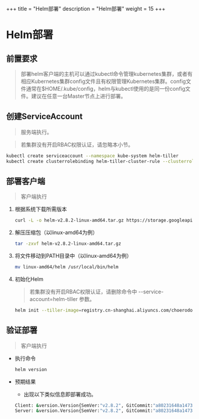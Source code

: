 +++
title = "Helm部署"
description = "Helm部署"
weight = 15
+++

# Helm部署

## 前置要求

<blockquote class="warning">
部署helm客户端的主机可以通过kubectl命令管理kubernetes集群，或者有相应Kubernetes集群config文件且有权限管理Kubernetes集群。config文件通常在$HOME/.kube/config，helm与kubectl使用的是同一份config文件。建议在任意一台Master节点上进行部署。
</blockquote>

## 创建ServiceAccount

<blockquote class="note">
服务端执行。
</blockquote>

<blockquote class="warning">
若集群没有开启RBAC权限认证，请忽略本小节。
</blockquote>

```bash
kubectl create serviceaccount --namespace kube-system helm-tiller
kubectl create clusterrolebinding helm-tiller-cluster-rule --clusterrole=cluster-admin --serviceaccount=kube-system:helm-tiller
```

## 部署客户端

<blockquote class="note">
客户端执行
</blockquote>

1. 根据系统下载所需版本  

    ```bash
    curl -L -o helm-v2.8.2-linux-amd64.tar.gz https://storage.googleapis.com/kubernetes-helm/helm-v2.8.2-linux-amd64.tar.gz
    ```
1. 解压压缩包（以linux-amd64为例）

    ```bash
    tar -zxvf helm-v2.8.2-linux-amd64.tar.gz
    ```
1. 将文件移动到PATH目录中（以linux-amd64为例）

    ```bash
    mv linux-amd64/helm /usr/local/bin/helm
    ```
1. 初始化Helm

    <blockquote class="warning">
    若集群没有开启RBAC权限认证，请删除命令中 --service-account=helm-tiller 参数。
    </blockquote>

    ```bash
    helm init --tiller-image=registry.cn-shanghai.aliyuncs.com/choerodon/tiller:v2.8.2 --stable-repo-url https://kubernetes.oss-cn-hangzhou.aliyuncs.com/charts --service-account=helm-tiller
    ```

## 验证部署

<blockquote class="note">
客户端执行
</blockquote>

- 执行命令

    ```bash
    helm version
    ```

- 预期结果
    - 出现以下类似信息即部署成功。
    
    ```bash
    Client: &version.Version{SemVer:"v2.8.2", GitCommit:"a80231648a1473929271764b920a8e346f6de844", GitTreeState:"clean"}
    Server: &version.Version{SemVer:"v2.8.2", GitCommit:"a80231648a1473929271764b920a8e346f6de844", GitTreeState:"clean"}
    ```